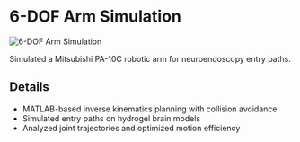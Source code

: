 # 6-DOF Arm Simulation

![6-DOF Arm Simulation](/images/6DOF.jpg)

Simulated a Mitsubishi PA-10C robotic arm for neuroendoscopy entry paths.

## Details

- MATLAB-based inverse kinematics planning with collision avoidance
- Simulated entry paths on hydrogel brain models
- Analyzed joint trajectories and optimized motion efficiency